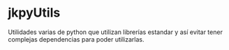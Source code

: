 # jkpyUtils
Utilidades varias de python que utilizan librerías estandar y así evitar tener complejas dependencias para poder utilizarlas.
